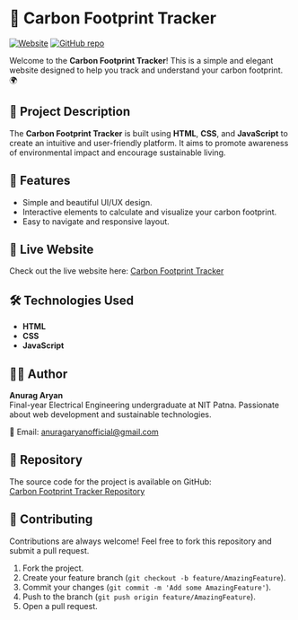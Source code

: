 # 🌱 Carbon Footprint Tracker

[![Website](https://img.shields.io/website?down_color=red&down_message=Offline&up_color=green&up_message=Online&url=https%3A%2F%2Fi-akb25.github.io%2Fcarbonfootprint%2F)](https://i-akb25.github.io/carbonfootprint/)
[![GitHub repo](https://img.shields.io/badge/GitHub-Repository-blue)](https://github.com/i-akb25/carbonfootprint)

Welcome to the **Carbon Footprint Tracker**! This is a simple and elegant website designed to help you track and understand your carbon footprint. 🌍

## 📜 Project Description
The **Carbon Footprint Tracker** is built using **HTML**, **CSS**, and **JavaScript** to create an intuitive and user-friendly platform. It aims to promote awareness of environmental impact and encourage sustainable living.

## 🌟 Features
- Simple and beautiful UI/UX design.  
- Interactive elements to calculate and visualize your carbon footprint.
- Easy to navigate and responsive layout.

## 🚀 Live Website
Check out the live website here: [Carbon Footprint Tracker](https://i-akb25.github.io/carbonfootprint/)

## 🛠️ Technologies Used
- **HTML**
- **CSS**
- **JavaScript**

## 👨‍💻 Author
**Anurag Aryan**  
Final-year Electrical Engineering undergraduate at NIT Patna. Passionate about web development and sustainable technologies.

📧 Email: [anuragaryanofficial@gmail.com](mailto:anuragaryanofficial@gmail.com)

## 📂 Repository
The source code for the project is available on GitHub:  
[Carbon Footprint Tracker Repository](https://github.com/i-akb25/carbonfootprint)


## 🤝 Contributing
Contributions are always welcome! Feel free to fork this repository and submit a pull request.

1. Fork the project.
2. Create your feature branch (`git checkout -b feature/AmazingFeature`).
3. Commit your changes (`git commit -m 'Add some AmazingFeature'`).
4. Push to the branch (`git push origin feature/AmazingFeature`).
5. Open a pull request.

